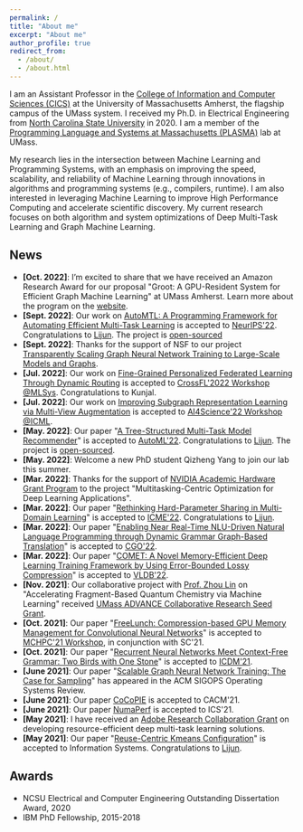 ```yaml
---
permalink: /
title: "About me"
excerpt: "About me"
author_profile: true
redirect_from: 
  - /about/
  - /about.html
---
```


I am an Assistant Professor in the [College of Information and Computer Sciences (CICS)](https://www.cics.umass.edu/) at the University of Massachusetts Amherst, the flagship campus of the UMass system. I received my Ph.D. in Electrical Engineering from [North Carolina State University](https://www.ece.ncsu.edu/) in 2020. I am a member of the [Programming Language and Systems at Massachusetts (PLASMA)](https://plasma-umass.org/) lab at UMass. 

My research lies in the intersection between Machine Learning and Programming Systems, with an emphasis on improving the speed, scalability, and reliability of Machine Learning through innovations in algorithms and programming systems (e.g., compilers, runtime). I am also interested in leveraging Machine Learning to improve High Performance Computing and accelerate scientific discovery. My current research focuses on both algorithm and system optimizations of Deep Multi-Task Learning and Graph Machine Learning. 


<!-- I encourage all students interested in systems to attend the [systems lunch](https://emeryberger.com/systems-lunch/).  -->
<!-- If you are interested in working with me, please be in touch with me **after** you complete your application.  Please check out [here](https://www.cics.umass.edu/admissions/application-instructions) for general requirement; GRE is NOT required for PhD admission. Note that I cannot answer the questions regarding your chance of being admitted, so please do not ask.  -->

<!-- 
Openings
-----
I am looking for self-motivated Ph.D. students, especially in the direction of systems for machine learning. Please email me with your CV and trancript if you are interested in my research. -->


News
----
- **[Oct. 2022]**: I’m excited to share that we have received an Amazon Research Award for our proposal "Groot: A GPU-Resident System for Efficient Graph Machine Learning" at UMass Amherst. Learn more about the program on the [website](https://amzn.to/ara-fall-winter-2021).  
- **[Sept. 2022]**: Our work on [AutoMTL: A Programming Framework for
Automating Efficient Multi-Task Learning](http://guanh01.github.io/files/2022automtl.pdf) is accepted to [NeurIPS'22](https://nips.cc/). Congratulations to [Lijun](https://zhanglijun95.github.io/resume/). The project is [open-sourced](https://github.com/zhanglijun95/AutoMTL)
- **[Sept. 2022]**: Thanks for the support of NSF to our project [Transparently Scaling Graph Neural Network Training to Large-Scale Models and Graphs](https://www.nsf.gov/awardsearch/showAward?AWD_ID=2224054&HistoricalAwards=false).
- **[Jul. 2022]**: Our work on [Fine-Grained Personalized Federated Learning Through Dynamic Routing](http://guanh01.github.io/files/2022flow.pdf) is accepted to [CrossFL'2022 Workshop @MLSys](https://crossfl2022.github.io/program/). Congratulations to Kunjal. 
- **[Jul. 2022]**: Our work on [Improving Subgraph Representation Learning via Multi-View Augmentation](https://arxiv.org/pdf/2205.13038.pdf) is accepted to [AI4Science'22 Workshop @ICML](http://ai4science.net/icml22/schedule.html). 
- **[May. 2022]**: Our paper "[A Tree-Structured Multi-Task Model Recommender](http://guanh01.github.io/files/2022automl.pdf)" is accepted to [AutoML'22](https://automl.cc/). Congratulations to [Lijun](https://zhanglijun95.github.io/resume/). The project is [open-sourced](https://github.com/zhanglijun95/TreeMTL). 
- **[May. 2022]**: Welcome a new PhD student Qizheng Yang to join our lab this summer.  
- **[Mar. 2022]**: Thanks for the support of [NVIDIA Academic Hardware Grant Program](https://mynvidia.force.com/HardwareGrant/s/Application) to the project "Multitasking-Centric Optimization for Deep Learning Applications". 
- **[Mar. 2022]**: Our paper "[Rethinking Hard-Parameter Sharing in Multi-Domain Learning](http://guanh01.github.io/files/2022rethinking.pdf)" is accepted to [ICME'22](http://2022.ieeeicme.org/). Congratulations to [Lijun](https://zhanglijun95.github.io/resume/). 
- **[Mar. 2022]**: Our paper "[Enabling Near Real-Time NLU-Driven Natural Language Programming through Dynamic Grammar Graph-Based Translation](http://guanh01.github.io/files/2022cgo.pdf)" is accepted to [CGO'22](https://conf.researchr.org/home/cgo-2022).
- **[Mar. 2022]**: Our paper "[COMET: A Novel Memory-Efficient Deep Learning Training Framework by Using Error-Bounded Lossy Compression](https://arxiv.org/pdf/2111.09562.pdf)" is accepted to [VLDB'22](https://vldb.org/2022/).
- **[Nov. 2021]**: Our collaborative project with [Prof. Zhou Lin](https://www.chem.umass.edu/faculty/zhou-lin) on "Accelerating Fragment-Based Quantum Chemistry via Machine Learning" received [UMass ADVANCE Collaborative Research Seed Grant](https://www.umass.edu/advance/find-funding/collaborative-research-seed-grants/collaborative-research-seed-grant-recipients-fall-1). 
- **[Oct. 2021]**: Our paper "[FreeLunch: Compression-based GPU Memory Management for Convolutional Neural Networks](http://guanh01.github.io/files/2021mchpc.pdf)" is accepted to [MCHPC'21 Workshop](https://passlab.github.io/mchpc/mchpc2021/), in conjunction with SC'21.
- **[Oct. 2021]**: Our paper "[Recurrent Neural Networks Meet Context-Free Grammar: Two Birds with One Stone](http://guanh01.github.io/files/2021rnn.pdf)" is accepted to [ICDM'21](https://icdm2021.auckland.ac.nz/).
- **[June 2021]**: Our paper "[Scalable Graph Neural Network Training: The Case for Sampling](http://guanh01.github.io/files/2021sampling.pdf)" has appeared in the ACM SIGOPS Operating Systems Review.
- **[June 2021]**: Our paper [CoCoPIE](https://cacm.acm.org/magazines/2021/6/252819-cocopie/fulltext) is accepted to CACM'21. 
- **[June 2021]**: Our paper [NumaPerf](http://guanh01.github.io/files/2021ics.pdf) is accepted to ICS'21.  
- **[May 2021]**: I have received an [Adobe Research Collaboration Grant](https://research.adobe.com/collaborations/) on developing resource-efficient deep multi-task learning solutions.
- **[May 2021]**: Our paper "[Reuse-Centric Kmeans Configuration](https://www.sciencedirect.com/science/article/abs/pii/S0306437921000430)" is accepted to Information Systems. Congratulations to [Lijun](https://zhanglijun95.github.io/resume/). 



Awards
---- 
- NCSU Electrical and Computer Engineering Outstanding Dissertation Award, 2020 
- IBM PhD Fellowship, 2015-2018







